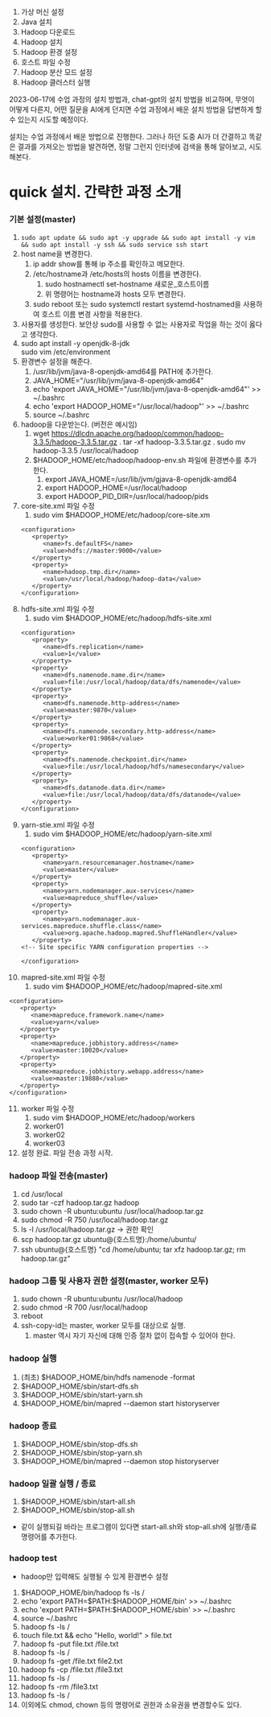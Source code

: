 1. 가상 머신 설정
2. Java 설치
3. Hadoop 다운로드
4. Hadoop 설치
5. Hadoop 환경 설정
6. 호스트 파일 수정
7. Hadoop 분산 모드 설정
8. Hadoop 클러스터 실행


2023-06-17에 수업 과정의 설치 방법과, chat-gpt의 설치 방법을 비교하며, 무엇이 어떻게 다른지, 어떤 질문을 AI에게 던지면 수업 과정에서 배운 설치 방법을 답변하게 할 수 있는지 시도할 예정이다.

설치는 수업 과정에서 배운 방법으로 진행한다. 그러나 하던 도중 AI가 더 간결하고 똑같은 결과를 가져오는 방법을 발견하면, 정말 그런지 인터넷에 검색을 통해 알아보고, 시도해본다.

# quick 설치. 간략한 과정 소개
### 기본 설정(master)
1. ```sudo apt update && sudo apt -y upgrade && sudo apt install -y vim && sudo apt install -y ssh && sudo service ssh start```
2. host name을 변경한다. 
   1. ip addr show를 통해 ip 주소를 확인하고 메모한다. 
   2. /etc/hostname과 /etc/hosts의 hosts 이름을 변경한다.
      1. sudo hostnamectl set-hostname 새로운_호스트이름
      2. 위 명령어는 hostname과 hosts 모두 변경한다.
   3. sudo reboot 또는 sudo systemctl restart systemd-hostnamed을 사용하여 호스트 이름 변경 사항을 적용한다.
3. 사용자를 생성한다. 보안상 sudo를 사용할 수 없는 사용자로 작업을 하는 것이 옳다고 생각한다.
4. sudo apt install -y openjdk-8-jdk<br>sudo vim /etc/environment
5. 환경변수 설정을 해준다. 
   1. /usr/lib/jvm/java-8-openjdk-amd64를 PATH에 추가한다.
   2. JAVA_HOME="/usr/lib/jvm/java-8-openjdk-amd64"
   3. echo 'export JAVA_HOME="/usr/lib/jvm/java-8-openjdk-amd64"' >> ~/.bashrc
   4. echo 'export HADOOP_HOME="/usr/local/hadoop"' >> ~/.bashrc
   5. source ~/.bashrc
6. hadoop을 다운받는다. (버전은 예시임)
   1. wget https://dlcdn.apache.org/hadoop/common/hadoop-3.3.5/hadoop-3.3.5.tar.gz
   . tar -xf hadoop-3.3.5.tar.gz
   . sudo mv hadoop-3.3.5 /usr/local/hadoop
   6. $HADOOP_HOME/etc/hadoop/hadoop-env.sh 파일에 환경변수를 추가한다.
      1. export JAVA_HOME=/usr/lib/jvm/gjava-8-openjdk-amd64
      2. export HADOOP_HOME=/usr/local/hadoop
      3. export HADOOP_PID_DIR=/usr/local/hadoop/pids
7. core-site.xml 파일 수정
   1. sudo vim $HADOOP_HOME/etc/hadoop/core-site.xm
   ```
   <configuration>
      <property>
         <name>fs.defaultFS</name>
         <value>hdfs://master:9000</value>
      </property>
      <property>
         <name>hadoop.tmp.dir</name>
         <value>/usr/local/hadoop/hadoop-data</value>
      </property>
   </configuration>
   ```
8. hdfs-site.xml 파일 수정
   1. sudo vim $HADOOP_HOME/etc/hadoop/hdfs-site.xml
   ```
   <configuration>
      <property>
         <name>dfs.replication</name>
         <value>1</value>
      </property>
      <property>
         <name>dfs.namenode.name.dir</name>
         <value>file:/usr/local/hadoop/data/dfs/namenode</value>
      </property>
      <property>
         <name>dfs.namenode.http-address</name>
         <value>master:9870</value>
      </property>
      <property>
         <name>dfs.namenode.secondary.http-address</name>
         <value>worker01:9868</value>
      </property>
      <property>
         <name>dfs.namenode.checkpoint.dir</name>
         <value>file:/usr/local/hadoop/hdfs/namesecondary</value>
      </property>
      <property>
         <name>dfs.datanode.data.dir</name>
         <value>file:/usr/local/hadoop/data/dfs/datanode</value>
      </property>
   </configuration>
   ```
9. yarn-stie.xml 파일 수정
   1.  sudo vim $HADOOP_HOME/etc/hadoop/yarn-site.xml
   ```
   <configuration>
      <property>
         <name>yarn.resourcemanager.hostname</name>
         <value>master</value>
      </property>
      <property>
         <name>yarn.nodemanager.aux-services</name>
         <value>mapreduce_shuffle</value>
      </property>
      <property>
         <name>yarn.nodemanager.aux-services.mapreduce.shuffle.class</name>
         <value>org.apache.hadoop.mapred.ShuffleHandler</value>
      </property>
   <!-- Site specific YARN configuration properties -->

   </configuration>
   ```
10. mapred-site.xml 파일 수정
    1.  sudo vim $HADOOP_HOME/etc/hadoop/mapred-site.xml
   ```
   <configuration>
      <property>
         <name>mapreduce.framework.name</name>
         <value>yarn</value>
      </property>
      <property>
         <name>mapreduce.jobhistory.address</name>
         <value>master:10020</value>
      </property>
      <property>
         <name>mapreduce.jobhistory.webapp.address</name>
         <value>master:19888</value>
      </property>
   </configuration>
   ```
11. worker 파일 수정
    1.  sudo vim $HADOOP_HOME/etc/hadoop/workers
    2.  worker01
    3.  worker02
    4.  worker03
12. 설정 완료. 파일 전송 과정 시작.
### hadoop 파일 전송(master)

1. cd /usr/local
2. sudo tar -czf hadoop.tar.gz hadoop
3. sudo chown -R ubuntu:ubuntu /usr/local/hadoop.tar.gz
4. sudo chmod -R 750 /usr/local/hadoop.tar.gz
5. ls -l /usr/local/hadoop.tar.gz -> 권한 확인
6. scp hadoop.tar.gz ubuntu@{호스트명}:/home/ubuntu/  
7. ssh ubuntu@{호스트명} "cd /home/ubuntu; tar xfz hadoop.tar.gz; rm hadoop.tar.gz"

### hadoop 그룹 및 사용자 권한 설정(master, worker 모두)
1. sudo chown -R ubuntu:ubuntu /usr/local/hadoop
2. sudo chmod -R 700 /usr/local/hadoop
3. reboot
4. ssh-copy-id는 master, worker 모두를 대상으로 실행.
   1. master 역시 자기 자신에 대해 인증 절차 없이 접속할 수 있어야 한다.

### hadoop 실행
1. (최초) $HADOOP_HOME/bin/hdfs namenode -format
2. $HADOOP_HOME/sbin/start-dfs.sh
3. $HADOOP_HOME/sbin/start-yarn.sh
4. $HADOOP_HOME/bin/mapred --daemon start historyserver

### hadoop 종료
1. $HADOOP_HOME/sbin/stop-dfs.sh
2. $HADOOP_HOME/sbin/stop-yarn.sh
3. $HADOOP_HOME/bin/mapred --daemon stop historyserver

### hadoop 일괄 실행 / 종료
1. $HADOOP_HOME/sbin/start-all.sh
2. $HADOOP_HOME/sbin/stop-all.sh
- 같이 실행되길 바라는 프로그램이 있다면 start-all.sh와 stop-all.sh에 실행/종료 명령어를 추가한다.

### hadoop test
- hadoop만 입력해도 실행될 수 있게 환경변수 설정
1. $HADOOP_HOME/bin/hadoop fs -ls /
2. echo 'export PATH=\$PATH:\$HADOOP_HOME/bin' >> ~/.bashrc
3. echo 'export PATH=\$PATH:\$HADOOP_HOME/sbin' >> ~/.bashrc
4. source ~/.bashrc
5. hadoop fs -ls /
6. touch file.txt && echo "Hello, world!" > file.txt
7. hadoop fs -put file.txt /file.txt
8. hadoop fs -ls /
9. hadoop fs -get /file.txt file2.txt
10. hadoop fs -cp /file.txt /file3.txt
11. hadoop fs -ls /
12. hadoop fs -rm /file3.txt
13. hadoop fs -ls /
14. 이외에도 chmod, chown 등의 명령어로 권한과 소유권을 변경할수도 있다.